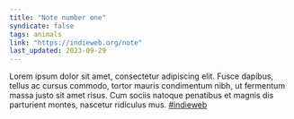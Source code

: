 ```yaml
---
title: "Note number one"
syndicate: false
tags: animals
link: "https://indieweb.org/note"
last_updated: 2023-09-29
---
```

Lorem ipsum dolor sit amet, consectetur adipiscing elit. Fusce dapibus, tellus ac cursus commodo, tortor mauris condimentum nibh, ut fermentum massa justo sit amet risus. Cum sociis natoque penatibus et magnis dis parturient montes, nascetur ridiculus mus. [#indieweb](https://indieweb.org/note)
